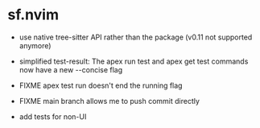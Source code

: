 # sf.nvim
- use native tree-sitter API rather than the package (v0.11 not supported anymore)

- simplified test-result: The apex run test and apex get test commands now have a new --concise flag

- FIXME apex test run doesn't end the running flag
- FIXME main branch allows me to push commit directly

- add tests for non-UI

